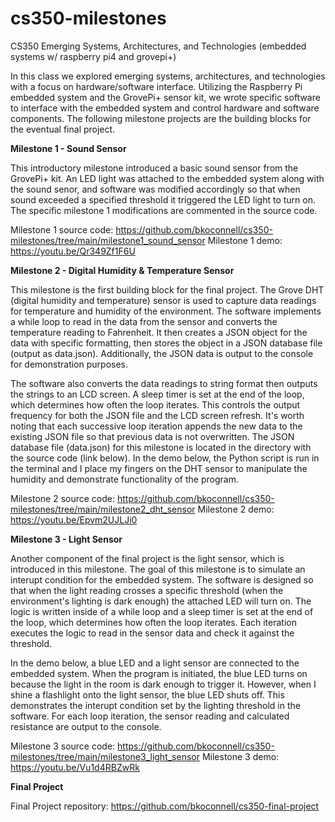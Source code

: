 # cs350-milestones
CS350 Emerging Systems, Architectures, and Technologies (embedded systems w/ raspberry pi4 and grovepi+)

In this class we explored emerging systems, architectures, and technologies with a focus on hardware/software interface. Utilizing the Raspberry Pi embedded system and the GrovePi+ sensor kit, we wrote specific software to interface with the embedded system and control hardware and software components. The following milestone projects are the building blocks for the eventual final project.

**Milestone 1 - Sound Sensor**

This introductory milestone introduced a basic sound sensor from the GrovePi+ kit. An LED light was attached to the embedded system along with the sound senor, and software was modified accordingly so that when sound exceeded a specified threshold it triggered the LED light to turn on. The specific milestone 1 modifications are commented in the source code.

Milestone 1 source code: https://github.com/bkoconnell/cs350-milestones/tree/main/milestone1_sound_sensor
Milestone 1 demo: https://youtu.be/Qr349Zf1F6U



**Milestone 2 - Digital Humidity & Temperature Sensor**

This milestone is the first building block for the final project. The Grove DHT (digital humidity and temperature) sensor is used to capture data readings for temperature and humidity of the environment. The software implements a while loop to read in the data from the sensor and converts the temperature reading to Fahrenheit. It then creates a JSON object for the data with specific formatting, then stores the object in a JSON database file (output as data.json). Additionally, the JSON data is output to the console for demonstration purposes. 

The software also converts the data readings to string format then outputs the strings to an LCD screen. A sleep timer is set at the end of the loop, which determines how often the loop iterates. This controls the output frequency for both the JSON file and the LCD screen refresh. It's worth noting that each successive loop iteration appends the new data to the existing JSON file so that previous data is not overwritten. The JSON database file (data.json) for this milestone is located in the directory with the source code (link below). In the demo below, the Python script is run in the terminal and I place my fingers on the DHT sensor to manipulate the humidity and demonstrate functionality of the program.

Milestone 2 source code: https://github.com/bkoconnell/cs350-milestones/tree/main/milestone2_dht_sensor
Milestone 2 demo: https://youtu.be/Epvm2UJLJi0



**Milestone 3 - Light Sensor**

Another component of the final project is the light sensor, which is introduced in this milestone. The goal of this milestone is to simulate an interupt condition for the embedded system. The software is designed so that when the light reading crosses a specific threshold (when the environment's lighting is dark enough) the attached LED will turn on. The logic is written inside of a while loop and a sleep timer is set at the end of the loop, which determines how often the loop iterates. Each iteration executes the logic to read in the sensor data and check it against the threshold.

In the demo below, a blue LED and a light sensor are connected to the embedded system. When the program is initiated, the blue LED turns on because the light in the room is dark enough to trigger it. However, when I shine a flashlight onto the light sensor, the blue LED shuts off. This demonstrates the interupt condition set by the lighting threshold in the software. For each loop iteration, the sensor reading and calculated resistance are output to the console.

Milestone 3 source code: https://github.com/bkoconnell/cs350-milestones/tree/main/milestone3_light_sensor
Milestone 3 demo: https://youtu.be/Vu1d4RBZwRk




**Final Project**

Final Project repository: https://github.com/bkoconnell/cs350-final-project
